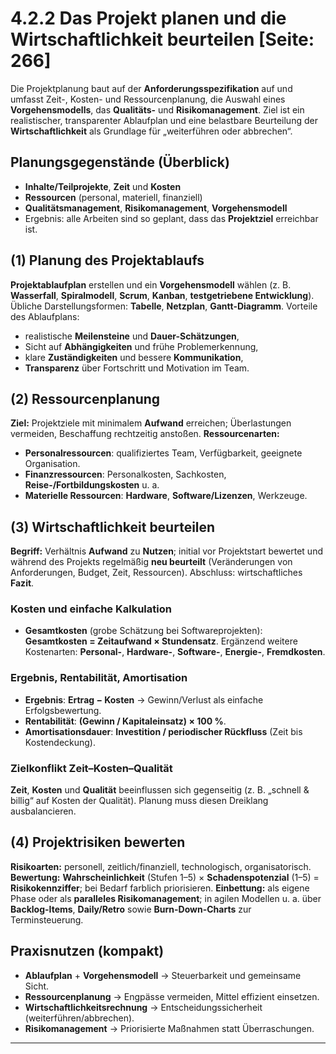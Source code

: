 # 4.2.2 Das Projekt planen und die Wirtschaftlichkeit beurteilen [Seite: 266]

Die Projektplanung baut auf der **Anforderungsspezifikation** auf und umfasst Zeit-, Kosten- und Ressourcenplanung, die Auswahl eines **Vorgehensmodells**, das **Qualitäts-** und **Risikomanagement**. Ziel ist ein realistischer, transparenter Ablaufplan und eine belastbare Beurteilung der **Wirtschaftlichkeit** als Grundlage für „weiterführen oder abbrechen“. 

## Planungsgegenstände (Überblick)

* **Inhalte/Teilprojekte**, **Zeit** und **Kosten**
* **Ressourcen** (personal, materiell, finanziell)
* **Qualitätsmanagement**, **Risikomanagement**, **Vorgehensmodell**
* Ergebnis: alle Arbeiten sind so geplant, dass das **Projektziel** erreichbar ist. 

## (1) Planung des Projektablaufs

**Projektablaufplan** erstellen und ein **Vorgehensmodell** wählen (z. B. **Wasserfall**, **Spiralmodell**, **Scrum**, **Kanban**, **testgetriebene Entwicklung**). Übliche Darstellungsformen: **Tabelle**, **Netzplan**, **Gantt-Diagramm**. Vorteile des Ablaufplans:

* realistische **Meilensteine** und **Dauer-Schätzungen**,
* Sicht auf **Abhängigkeiten** und frühe Problem­erkennung,
* klare **Zuständigkeiten** und bessere **Kommunikation**,
* **Transparenz** über Fortschritt und Motivation im Team.

## (2) Ressourcenplanung

**Ziel:** Projektziele mit minimalem **Aufwand** erreichen; Überlastungen vermeiden, Beschaffung rechtzeitig anstoßen. **Ressourcenarten:**

* **Personalressourcen**: qualifiziertes Team, Verfügbarkeit, geeignete Organisation.
* **Finanzressourcen**: Personalkosten, Sachkosten, **Reise-/Fortbildungskosten** u. a.
* **Materielle Ressourcen**: **Hardware**, **Software/Lizenzen**, Werkzeuge.

## (3) Wirtschaftlichkeit beurteilen

**Begriff:** Verhältnis **Aufwand** zu **Nutzen**; initial vor Projektstart bewertet und während des Projekts regelmäßig **neu beurteilt** (Veränderungen von Anforderungen, Budget, Zeit, Ressourcen). Abschluss: wirtschaftliches **Fazit**. 

### Kosten und einfache Kalkulation

* **Gesamtkosten** (grobe Schätzung bei Softwareprojekten):
  **Gesamtkosten = Zeitaufwand × Stundensatz**.
  Ergänzend weitere Kostenarten: **Personal-**, **Hardware-**, **Software-**, **Energie-**, **Fremdkosten**. 

### Ergebnis, Rentabilität, Amortisation

* **Ergebnis**: **Ertrag − Kosten** → Gewinn/Verlust als einfache Erfolgsbewertung.
* **Rentabilität**: **(Gewinn / Kapitaleinsatz) × 100 %**.
* **Amortisationsdauer**: **Investition / periodischer Rückfluss** (Zeit bis Kostendeckung).

### Zielkonflikt Zeit–Kosten–Qualität

**Zeit**, **Kosten** und **Qualität** beeinflussen sich gegenseitig (z. B. „schnell & billig“ auf Kosten der Qualität). Planung muss diesen Dreiklang ausbalancieren. 

## (4) Projektrisiken bewerten

**Risikoarten:** personell, zeitlich/finanziell, technologisch, organisatorisch. **Bewertung:** **Wahrscheinlichkeit** (Stufen 1–5) × **Schadenspotenzial** (1–5) = **Risikokennziffer**; bei Bedarf farblich priorisieren. **Einbettung:** als eigene Phase oder als **paralleles Risikomanagement**; in agilen Modellen u. a. über **Backlog-Items**, **Daily/Retro** sowie **Burn-Down-Charts** zur Terminsteuerung.

## Praxisnutzen (kompakt)

* **Ablaufplan** + **Vorgehensmodell** → Steuerbarkeit und gemeinsame Sicht.
* **Ressourcenplanung** → Engpässe vermeiden, Mittel effizient einsetzen.
* **Wirtschaftlichkeitsrechnung** → Entscheidungssicherheit (weiterführen/abbrechen).
* **Risikomanagement** → Priorisierte Maßnahmen statt Überraschungen.
---
